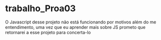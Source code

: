 # trabalho_Proa03
O Javascript desse projeto não está funcionando por motivos além do me entendimento, uma vez que eu aprender mais sobre JS prometo que retornarei a esse projeto para concerta-lo
